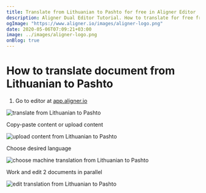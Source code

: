 ```yaml
---
title: Translate from Lithuanian to Pashto for free in Aligner Editor
description: Aligner Dual Editor Tutorial. How to translate for free from Lithuanian to Pashto. Aligner is multilingual document management platform. 
ogImage: "https://www.aligner.io/images/aligner-logo.png"
date: 2020-05-06T07:09:21+03:00
image: ../images/aligner-logo.png
onBlog: true
---
```


# How to translate document from Lithuanian to Pashto

1. Go to editor at [app.aligner.io](https://app.aligner.io "Aligner App web page")

![translate from Lithuanian to Pashto](../aligner-blank-editor.png "translate from Lithuanian to Pashto")

Copy-paste content or upload content

![upload content from Lithuanian to Pashto](../aligner-uploaded-document.png "upload content from Lithuanian to Pashto")

Choose desired language

![choose machine translation from Lithuanian to Pashto](../aligner-language-dropdown.png "choose machine translation from Lithuanian to Pashto")

Work and edit 2 documents in parallel

![edit translation from Lithuanian to Pashto](../aligner-double-sitded-editor.png "edit translation from Lithuanian to Pashto")

